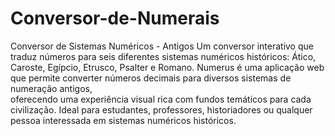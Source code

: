 # Conversor-de-Numerais
Conversor de Sistemas Numéricos - Antigos Um conversor interativo que traduz números para seis diferentes sistemas numéricos históricos: Ático, Caroste, Egípcio, Etrusco, Psalter e Romano.
Numerus é uma aplicação web que permite converter números decimais para diversos sistemas de numeração antigos,  
oferecendo uma experiência visual rica com fundos temáticos para cada civilização. Ideal para estudantes, professores, historiadores ou qualquer pessoa interessada em sistemas numéricos históricos.  
